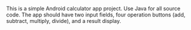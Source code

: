 <!-- Use this file to provide workspace-specific custom instructions to Copilot. For more details, visit https://code.visualstudio.com/docs/copilot/copilot-customization#_use-a-githubcopilotinstructionsmd-file -->

This is a simple Android calculator app project. Use Java for all source code. The app should have two input fields, four operation buttons (add, subtract, multiply, divide), and a result display.
